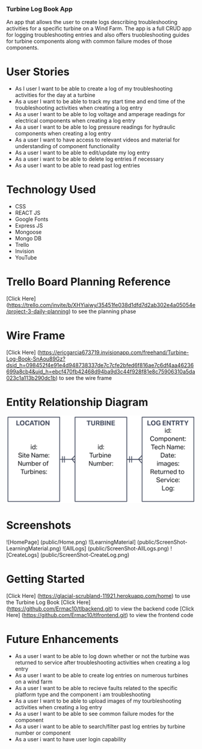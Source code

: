
### Turbine Log Book App 
An app that allows the user to create logs describing troubleshooting activities for a specific turbine on a Wind Farm. The app is a full CRUD app for logging troubleshooting entries and also offers truobleshooting guides for turbine components along with common failure modes of those components.

# User Stories
- As I user I want to be able to create a log of my troubleshooting activities for the day at a turbine
- As a user I want to be able to track my start time and end time of the troubleshooting activities when creating a log entry
- As a user I want to be able to log voltage and amperage readings for electrical components when creating a log entry
- As a user I want to be able to log pressure readings for hydraulic components when creating a log entry
- As a user I want to have access to relevant videos and material for understanding of component functionality
- As a user I want to be able to edit/update my log entry
- As a user i want to be able to delete log entries if necessary
- As a user I want to be able to read past log entries

# Technology Used
- CSS
- REACT JS
- Google Fonts
- Express JS
- Mongoose
- Mongo DB
- Trello
- Invision
- YouTube

# Trello Board Planning Reference
[Click Here] (https://trello.com/invite/b/XHYiaiwy/35451fe038d1dfd7d2ab302e4a05054e/project-3-daily-planning) to see the planning phase

# Wire Frame
[Click Here] (https://ericgarcia673719.invisionapp.com/freehand/Turbine-Log-Book-SnAou89Gz?dsid_h=098452f4e91e4d948738337de7c7cfe2bfed6f816ae7c6df4aa46236699a8cb4&uid_h=ebcf470fb42468d94ba9d3c44f928f81e8c75906310a5da023c1a113b290dc1b) to see the wire frame

# Entity Relationship Diagram
![ERD](public/ERD.png)

# Screenshots
![HomePage] (public/Home.png)
![LearningMaterial] (public/ScreenShot- LearningMaterial.png)
![AllLogs] (public/ScreenShot-AllLogs.png)
![CreateLogs] (public/ScreenShot-CreateLog.png)


# Getting Started
[Click Here] (https://glacial-scrubland-11921.herokuapp.com/home) to use the Turbine Log Book
[Click Here] (https://github.com/Ermac10/tlbackend.git) to view the backend code
[Click Here] (https://github.com/Ermac10/tlfrontend.git) to view the frontend code

# Future Enhancements
- As a user I want to be able to log down whether or not the turbine was returned to service after troubleshooting activities when creating a log entry
- As a user I want to be able to create log entries on numerous turbines on a wind farm
- As a user I want to be able to recieve faults related to the specific platform type and the component i am troubleshooting
- As a user I want to be able to upload images of my tourbleshooting activities when creating a log entry
- As a user I want to be able to see common failure modes for the component
- As a user i want to be able to search/filter past log entries by turbine number or component
- As a user i want to have user login capability
